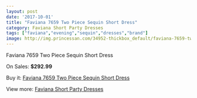 ```yaml
---
layout: post
date: '2017-10-01'
title: "Faviana 7659 Two Piece Sequin Short Dress"
category: Faviana Short Party Dresses
tags: ["faviana","evening","sequin","dresses","brand"]
image: http://img.princessan.com/34952-thickbox_default/faviana-7659-two-piece-sequin-short-dress.jpg
---
```

Faviana 7659 Two Piece Sequin Short Dress

On Sales: **$292.99**
<a href="https://www.princessan.com/en/16385-faviana-7659-two-piece-sequin-short-dress.html"><amp-img layout="responsive" width="600" height="600" src="//img.princessan.com/34952-thickbox_default/faviana-7659-two-piece-sequin-short-dress.jpg" alt="Faviana 7659 Two Piece Sequin Short Dress 0" /></a>
<a href="https://www.princessan.com/en/16385-faviana-7659-two-piece-sequin-short-dress.html"><amp-img layout="responsive" width="600" height="600" src="//img.princessan.com/34953-thickbox_default/faviana-7659-two-piece-sequin-short-dress.jpg" alt="Faviana 7659 Two Piece Sequin Short Dress 1" /></a>

Buy it: [Faviana 7659 Two Piece Sequin Short Dress](https://www.princessan.com/en/16385-faviana-7659-two-piece-sequin-short-dress.html "Faviana 7659 Two Piece Sequin Short Dress")

View more: [Faviana Short Party Dresses](https://www.princessan.com/en/136- "Faviana Short Party Dresses")